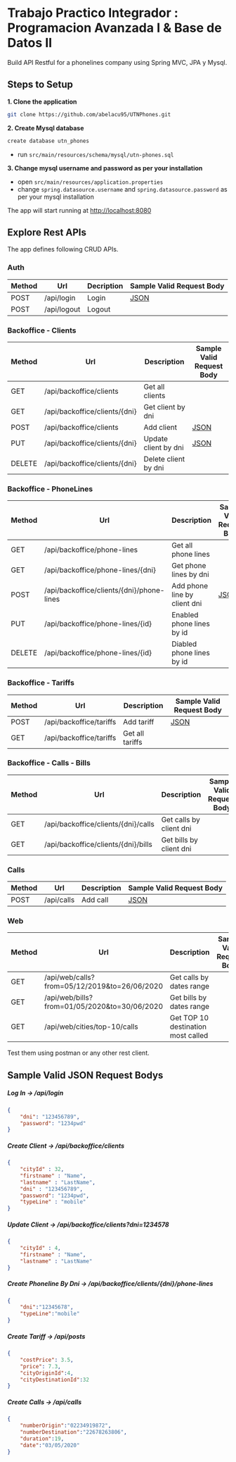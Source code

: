 

# Trabajo Practico Integrador : Programacion Avanzada I & Base de Datos II 

Build API Restful for a phonelines company using Spring MVC, JPA y Mysql.

## Steps to Setup

**1. Clone the application**

```bash
git clone https://github.com/abelacu95/UTNPhones.git
```

**2. Create Mysql database**
```bash
create database utn_phones
```
- run `src/main/resources/schema/mysql/utn-phones.sql`

**3. Change mysql username and password as per your installation**

+ open `src/main/resources/application.properties`
+ change `spring.datasource.username` and `spring.datasource.password` as per your mysql installation


The app will start running at <http://localhost:8080>

## Explore Rest APIs

The app defines following CRUD APIs.

### Auth

| Method | Url | Decription | Sample Valid Request Body | 
| ------ | --- | ---------- | --------------------------- |
| POST   | /api/login | Login | [JSON](#login) |
| POST   | /api/logout  | Logout |  |


### Backoffice - Clients

| Method | Url | Description | Sample Valid Request Body |
| ------ | --- | ----------- | ------------------------- |
| GET    | /api/backoffice/clients | Get all clients | |
| GET    | /api/backoffice/clients/{dni} | Get client by dni | |
| POST   | /api/backoffice/clients | Add client | [JSON](#clientcreate) |
| PUT    | /api/backoffice/clients/{dni} | Update client by dni | [JSON](#clientupdate) |
| DELETE | /api/backoffice/clients/{dni} | Delete client by dni | |


### Backoffice - PhoneLines

| Method | Url | Description | Sample Valid Request Body |
| ------ | --- | ----------- | ------------------------- |
| GET    | /api/backoffice/phone-lines | Get all phone lines | |
| GET    | /api/backoffice/phone-lines/{dni} | Get phone lines by dni | |
| POST   | /api/backoffice/clients/{dni}/phone-lines | Add phone line by client dni | [JSON](#phonelinecreate) |
| PUT    | /api/backoffice/phone-lines/{id} | Enabled phone lines by id | |
| DELETE | /api/backoffice/phone-lines/{id} | Diabled phone lines by id | |


### Backoffice - Tariffs

| Method | Url | Description | Sample Valid Request Body |
| ------ | --- | ----------- | ------------------------- |
| POST   | /api/backoffice/tariffs | Add tariff | [JSON](#tariffcreate) |
| GET    | /api/backoffice/tariffs | Get all tariffs | |


### Backoffice - Calls - Bills

| Method | Url | Description | Sample Valid Request Body |
| ------ | --- | ----------- | ------------------------- |
| GET   | /api/backoffice/clients/{dni}/calls | Get calls by client dni  | |
| GET    | /api/backoffice/clients/{dni}/bills | Get bills by client dni | |


### Calls

| Method | Url | Description | Sample Valid Request Body |
| ------ | --- | ----------- | ------------------------- |
| POST   | /api/calls | Add call | [JSON](#callcreate) |


### Web

| Method | Url | Description | Sample Valid Request Body |
| ------ | --- | ----------- | ------------------------- |
| GET    | /api/web/calls?from=05/12/2019&to=26/06/2020 | Get calls by dates range  | |
| GET    | /api/web/bills?from=01/05/2020&to=30/06/2020 | Get bills by dates range  | |
| GET    | /api/web/cities/top-10/calls | Get TOP 10 destination most called | |


Test them using postman or any other rest client.

## Sample Valid JSON Request Bodys

##### <a id="login">Log In -> /api/login </a>
```json
{
	"dni": "123456789",
	"password": "1234pwd"
}
```

##### <a id="clientcreate">Create Client -> /api/backoffice/clients</a>
```json
{
    "cityId" : 32,
    "firstname" : "Name",
    "lastname" : "LastName",
    "dni" : "123456789",
    "password": "1234pwd",
    "typeLine" : "mobile"
}

```

##### <a id="clientupdate">Update Client -> /api/backoffice/clients?dni=1234578</a>
```json
{
    "cityId" : 4,
    "firstname" : "Name",
    "lastname" : "LastName"
}
```

##### <a id="phonelinecreate">Create Phoneline By Dni -> /api/backoffice/clients/{dni}/phone-lines</a>
```json
{
    "dni":"12345678",
    "typeLine":"mobile"
}
```

##### <a id="tariffcreate">Create Tariff -> /api/posts</a>
```json
{
    "costPrice": 3.5,
    "price": 7.3,
    "cityOriginId":4,
    "cityDestinationId":32
}
```

##### <a id="callcreate">Create Calls -> /api/calls</a>
```json
{
	"numberOrigin":"02234919872",
	"numberDestination":"22678263806",
	"duration":19,
	"date":"03/05/2020"	
}
```
